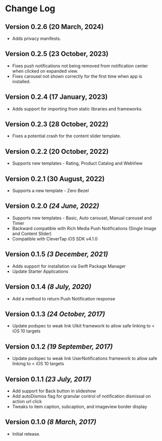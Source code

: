 Change Log
==========
Version 0.2.6 (20 March, 2024)
-----------------------------------------------
- Adds privacy manifests.

Version 0.2.5 (23 October, 2023)
-----------------------------------------------
- Fixes push notifications not being removed from notification center when clicked on expanded view.
- Fixes carousel not shown correctly for the first time when app is installed.

Version 0.2.4 (17 January, 2023)
-----------------------------------------------
- Adds support for importing from static libraries and frameworks.

Version 0.2.3 (28 October, 2022)
-----------------------------------------------
- Fixes a potential crash for the content slider template.

Version 0.2.2 (20 October, 2022)
-----------------------------------------------
- Supports new templates - Rating, Product Catalog and WebView

Version 0.2.1 (30 August, 2022)
-----------------------------------------------
- Supports a new template - Zero Bezel

Version 0.2.0 *(24 June, 2022)*
-----------------------------------------------
- Supports new templates - Basic, Auto carousel, Manual carousel and Timer
- Backward compatible with Rich Media Push Notifications (Single Image and Content Slider)
- Compatible with CleverTap iOS SDK v4.1.0

Version 0.1.5 *(3 December, 2021)*
-----------------------------------------------
- Adds support for installation via Swift Package Manager
- Update Starter Applications

Version 0.1.4 *(8 July, 2020)*
-------------------------------------------
- Add a method to return Push Notification response

Version 0.1.3 *(24 October, 2017)*
-------------------------------------------
- Update podspec to weak link UIkit framework to allow safe linking to < iOS 10 targets

Version 0.1.2 *(19 September, 2017)*
-------------------------------------------
- Update podspec to weak link UserNotifications framework to allow safe linking to < iOS 10 targets

Version 0.1.1 *(23 July, 2017)*
-------------------------------------------
- Add support for Back button in slideshow
- Add autoDismiss flag for granular control of notification dismissal on action url click
- Tweaks to item caption, subcaption, and imageview border display

Version 0.1.0 *(8 March, 2017)*
-------------------------------------------
- Initial release.
